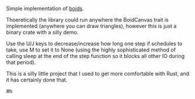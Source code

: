 Simple implementation of [boids](https://en.wikipedia.org/wiki/Boids).


Thoeretically the library could run anywhere the BoidCanvas trait is implemented (anywhere you can draw triangles), however this is just a binary crate with a silly demo.


Use the U/J keys to decrease/increase how long one step if schedules to take, use M to set it to None (using the highly sophisticated method of calling sleep at the end of the step function so it blocks all other IO during that period).


This is a silly little project that I used to get more comfortable with Rust, and it has certainly done that.

#h
